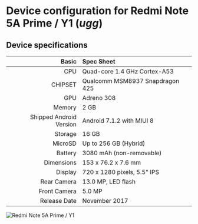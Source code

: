 Device configuration for Redmi Note 5A Prime / Y1  (_ugg_)
=====================================================

## Device specifications

Basic   | Spec Sheet
-------:|:-------------------------
CPU     | Quad-core 1.4 GHz Cortex-A53
CHIPSET | Qualcomm MSM8937 Snapdragon 425
GPU     | Adreno 308
Memory  | 2 GB
Shipped Android Version | Android 7.1.2 with MIUI 8
Storage | 16 GB
MicroSD | Up to 256 GB (Hybrid)
Battery | 3080 mAh (non-removable)
Dimensions | 153 x 76.2 x 7.6 mm
Display | 720 x 1280 pixels, 5.5" IPS
Rear Camera  | 13.0 MP, LED flash
Front Camera | 5.0 MP
Release Date | November 2017

![Redmi Note 5A Prime / Y1](https://souqcms.s3.amazonaws.com/spring/images/2017/Xiaomi/Redmi-Note-5A-Dual-Sim/4-Redmi-Note-5A-Dual-Sim-Grey.jpg "Redmi Note 5A Prime / Y1")
